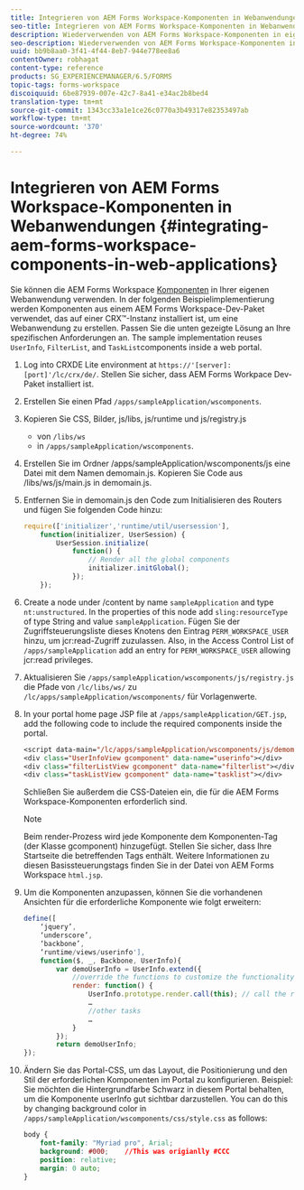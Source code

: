 ```yaml
---
title: Integrieren von AEM Forms Workspace-Komponenten in Webanwendungen
seo-title: Integrieren von AEM Forms Workspace-Komponenten in Webanwendungen
description: Wiederverwenden von AEM Forms Workspace-Komponenten in eigenen Webapps, um Funktion zu nutzen und Integration bereitzustellen.
seo-description: Wiederverwenden von AEM Forms Workspace-Komponenten in eigenen Webapps, um Funktion zu nutzen und Integration bereitzustellen.
uuid: bb9b8aa0-3f41-4f44-8eb7-944e778ee8a6
contentOwner: robhagat
content-type: reference
products: SG_EXPERIENCEMANAGER/6.5/FORMS
topic-tags: forms-workspace
discoiquuid: 6be87939-007e-42c7-8a41-e34ac2b8bed4
translation-type: tm+mt
source-git-commit: 1343cc33a1e1ce26c0770a3b49317e82353497ab
workflow-type: tm+mt
source-wordcount: '370'
ht-degree: 74%

---
```



# Integrieren von AEM Forms Workspace-Komponenten in Webanwendungen {#integrating-aem-forms-workspace-components-in-web-applications}

Sie können die AEM Forms Workspace [Komponenten](/help/forms/using/description-reusable-components.md) in Ihrer eigenen Webanwendung verwenden. In der folgenden Beispielimplementierung werden Komponenten aus einem AEM Forms Workspace-Dev-Paket verwendet, das auf einer CRX™-Instanz installiert ist, um eine Webanwendung zu erstellen. Passen Sie die unten gezeigte Lösung an Ihre spezifischen Anforderungen an. The sample implementation reuses `UserInfo`, `FilterList`, and `TaskList`components inside a web portal.

1. Log into CRXDE Lite environment at `https://'[server]:[port]'/lc/crx/de/`. Stellen Sie sicher, dass AEM Forms Workpace Dev-Paket installiert ist.
1. Erstellen Sie einen Pfad `/apps/sampleApplication/wscomponents`.
1. Kopieren Sie CSS, Bilder, js/libs, js/runtime und js/registry.js

   * von `/libs/ws`
   * in `/apps/sampleApplication/wscomponents`.

1. Erstellen Sie im Ordner /apps/sampleApplication/wscomponents/js eine Datei mit dem Namen demomain.js. Kopieren Sie Code aus /libs/ws/js/main.js in demomain.js.
1. Entfernen Sie in demomain.js den Code zum Initialisieren des Routers und fügen Sie folgenden Code hinzu:

   ```javascript
   require(['initializer','runtime/util/usersession'],
       function(initializer, UserSession) {
           UserSession.initialize(
               function() {
                   // Render all the global components
                   initializer.initGlobal();
               });
       });
   ```

1. Create a node under /content by name `sampleApplication` and type `nt:unstructured`. In the properties of this node add `sling:resourceType` of type String and value `sampleApplication`. Fügen Sie der Zugriffsteuerungsliste dieses Knotens den Eintrag `PERM_WORKSPACE_USER` hinzu, um jcr:read-Zugriff zuzulassen. Also, in the Access Control List of `/apps/sampleApplication` add an entry for `PERM_WORKSPACE_USER` allowing jcr:read privileges.
1. Aktualisieren Sie `/apps/sampleApplication/wscomponents/js/registry.js` die Pfade von `/lc/libs/ws/` zu `/lc/apps/sampleApplication/wscomponents/` für Vorlagenwerte.
1. In your portal home page JSP file at `/apps/sampleApplication/GET.jsp`, add the following code to include the required components inside the portal.

   ```jsp
   <script data-main="/lc/apps/sampleApplication/wscomponents/js/demomain" src="/lc/apps/sampleApplication/wscomponents/js/libs/require/require.js"></script>
   <div class="UserInfoView gcomponent" data-name="userinfo"></div>
   <div class="filterListView gcomponent" data-name="filterlist"></div>
   <div class="taskListView gcomponent" data-name="tasklist"></div>
   ```

   Schließen Sie außerdem die CSS-Dateien ein, die für die AEM Forms Workspace-Komponenten erforderlich sind.

   >[!NOTE]
   >
   >Beim render-Prozess wird jede Komponente dem Komponenten-Tag (der Klasse gcomponent) hinzugefügt. Stellen Sie sicher, dass Ihre Startseite die betreffenden Tags enthält. Weitere Informationen zu diesen Basissteuerungstags finden Sie in der Datei von AEM Forms Workspace `html.jsp`.

1. Um die Komponenten anzupassen, können Sie die vorhandenen Ansichten für die erforderliche Komponente wie folgt erweitern:

   ```javascript
   define([
       ‘jquery’,
       ‘underscore’,
       ‘backbone’,
       ‘runtime/views/userinfo'],
       function($, _, Backbone, UserInfo){
           var demoUserInfo = UserInfo.extend({
               //override the functions to customize the functionality
               render: function() {
                   UserInfo.prototype.render.call(this); // call the render function of the super class
                   …
                   //other tasks
                   …
               }
           });
           return demoUserInfo;
   });
   ```

1. Ändern Sie das Portal-CSS, um das Layout, die Positionierung und den Stil der erforderlichen Komponenten im Portal zu konfigurieren. Beispiel: Sie möchten die Hintergrundfarbe Schwarz in diesem Portal behalten, um die Komponente userInfo gut sichtbar darzustellen. You can do this by changing background color in `/apps/sampleApplication/wscomponents/css/style.css` as follows:

   ```css
   body {
       font-family: "Myriad pro", Arial;
       background: #000;    //This was origianlly #CCC
       position: relative;
       margin: 0 auto;
   }
   ```
